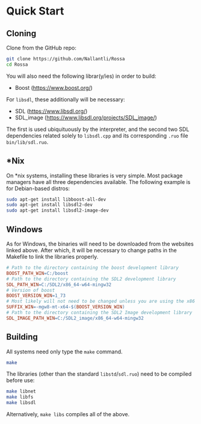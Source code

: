 # Quick Start

## Cloning

Clone from the GitHub repo:

```bash
git clone https://github.com/Nallantli/Rossa
cd Rossa
```

You will also need the following librar(y/ies) in order to build:

* Boost (https://www.boost.org/)

For `libsdl`, these additionally will be necessary:

* SDL (https://www.libsdl.org/)
* SDL_image (https://www.libsdl.org/projects/SDL_image/)

The first is used ubiquituously by the interpreter, and the second two SDL dependencies related solely to `libsdl.cpp` and its corresponding `.ruo` file `bin/lib/sdl.ruo`.

## *Nix

On *nix systems, installing these libraries is very simple. Most package managers have all three dependencies available. The following example is for Debian-based distros:

```bash
sudo apt-get install libboost-all-dev
sudo apt-get install libsdl2-dev
sudo apt-get install libsdl2-image-dev
```

## Windows

As for Windows, the binaries will need to be downloaded from the websites linked above. After which, it will be necessary to change paths in the Makefile to link the libraries properly.

```makefile
# Path to the directory containing the boost development library
BOOST_PATH_WIN=C:/boost
# Path to the directory containing the SDL2 development library
SDL_PATH_WIN=C:/SDL2/x86_64-w64-mingw32
# Version of boost
BOOST_VERSION_WIN=1_73
# Most likely will not need to be changed unless you are using the x86 version
SUFFIX_WIN=-mgw8-mt-x64-$(BOOST_VERSION_WIN)
# Path to the directory containing the SDL2 Image development library
SDL_IMAGE_PATH_WIN=C:/SDL2_image/x86_64-w64-mingw32
```

## Building

All systems need only type the `make` command.

```bash
make
```

The libraries (other than the standard `libstd`/`sdl.ruo`) need to be compiled before use:

```bash
make libnet
make libfs
make libsdl
```

Alternatively, `make libs` compiles all of the above.